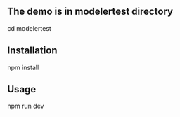 ## The demo is in modelertest directory
cd modelertest

## Installation

npm install

## Usage

npm run dev